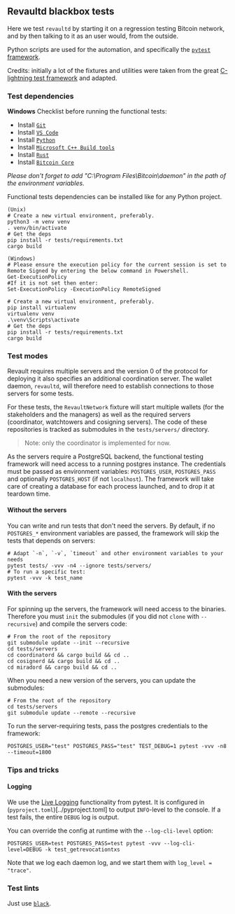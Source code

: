 ## Revaultd blackbox tests

Here we test `revaultd` by starting it on a regression testing Bitcoin network,
and by then talking to it as an user would, from the outside.

Python scripts are used for the automation, and specifically the [`pytest` framework](https://docs.pytest.org/en/stable/index.html).

Credits: initially a lot of the fixtures and utilities were taken from the great
[C-lightning test framework](https://github.com/ElementsProject/lightning/tree/master/contrib/pyln-testing)
and adapted.

### Test dependencies

**Windows** Checklist before running the functional tests:
* Install [`Git`](https://git-scm.com/download/win)
* Install [`VS Code`](https://code.visualstudio.com/Download)
* Install [`Python`](https://www.python.org/downloads/)
* Install [`Microsoft C++ Build tools`](https://visualstudio.microsoft.com/visual-cpp-build-tools/) 
* Install [`Rust`](https://www.rust-lang.org/tools/install)
* Install [`Bitcoin Core`](https://bitcoin.org/en/download)

*Please don't forget to add "C:\Program Files\Bitcoin\daemon\" in the path of the environment variables.*

Functional tests dependencies can be installed like for any Python project.
```
(Unix)
# Create a new virtual environment, preferably.
python3 -m venv venv
. venv/bin/activate
# Get the deps
pip install -r tests/requirements.txt
cargo build
```

```
(Windows)
# Please ensure the execution policy for the current session is set to Remote Signed by entering the below command in Powershell.
Get-ExecutionPolicy
#If it is not set then enter:
Set-ExecutionPolicy -ExecutionPolicy RemoteSigned

# Create a new virtual environment, preferably.
pip install virtualenv
virtualenv venv
.\venv\Scripts\activate  
# Get the deps
pip install -r tests/requirements.txt
cargo build
```

### Test modes

Revault requires multiple servers and the version 0 of the protocol for deploying
it also specifies an additional coordination server. The wallet daemon, `revaultd`, will
therefore need to establish connections to those servers for some tests.

For these tests, the `RevaultNetwork` fixture will start multiple wallets (for the
stakeholders and the managers) as well as the required servers (coordinator, watchtowers
and cosigning servers). The code of these repositories is tracked as submodules in the
`tests/servers/` directory.

> Note: only the coordinator is implemented for now.

As the servers require a PostgreSQL backend, the functional testing framework will need
access to a running postgres instance. The credentials must be passed as environment
variables: `POSTGRES_USER`, `POSTGRES_PASS` and optionally `POSTGRES_HOST` (if not
`localhost`). The framework will take care of creating a database for each process
launched, and to drop it at teardown time.  

#### Without the servers

You can write and run tests that don't need the servers. By default, if no `POSTGRES_*`
environment variables are passed, the framework will skip the tests that depends on
servers:

```
# Adapt `-n`, `-v`, `timeout` and other environment variables to your needs
pytest tests/ -vvv -n4 --ignore tests/servers/
# To run a specific test:
pytest -vvv -k test_name
```

#### With the servers

For spinning up the servers, the framework will need access to the binaries. Therefore you
must `init` the submodules (if you did not `clone` with `--recursive`) and compile the
servers code:
```
# From the root of the repository
git submodule update --init --recursive
cd tests/servers
cd coordinatord && cargo build && cd ..
cd cosignerd && cargo build && cd ..
cd miradord && cargo build && cd ..
```

When you need a new version of the servers, you can update the submodules:
```
# From the root of the repository
cd tests/servers
git submodule update --remote --recursive
```

To run the server-requiring tests, pass the postgres credentials to the framework:
```
POSTGRES_USER="test" POSTGRES_PASS="test" TEST_DEBUG=1 pytest -vvv -n8 --timeout=1800
```


### Tips and tricks
#### Logging

We use the [Live Logging](https://docs.pytest.org/en/latest/logging.html#live-logs)
functionality from pytest. It is configured in (`pyproject.toml`)[../pyproject.toml] to
output `INFO`-level to the console. If a test fails, the entire `DEBUG` log is output.

You can override the config at runtime with the `--log-cli-level` option:
```
POSTGRES_USER=test POSTGRES_PASS=test pytest -vvv --log-cli-level=DEBUG -k test_getrevocationtxs
```

Note that we log each daemon log, and we start them with `log_level = "trace"`.


### Test lints

Just use [`black`](https://github.com/psf/black).
